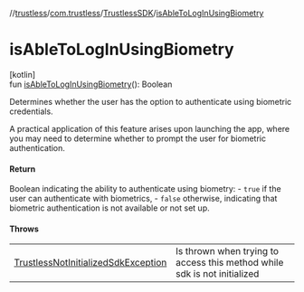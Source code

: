 //[trustless](../../../index.md)/[com.trustless](../index.md)/[TrustlessSDK](index.md)/[isAbleToLogInUsingBiometry](is-able-to-log-in-using-biometry.md)

# isAbleToLogInUsingBiometry

[kotlin]\
fun [isAbleToLogInUsingBiometry](is-able-to-log-in-using-biometry.md)(): Boolean

Determines whether the user has the option to authenticate using biometric credentials.

A practical application of this feature arises upon launching the app, where you may need to determine whether to prompt the user for biometric authentication.

#### Return

Boolean indicating the ability to authenticate using biometry:     - `true` if the user can authenticate with biometrics,     - `false` otherwise, indicating that biometric authentication is not available or not set up.

#### Throws

| | |
|---|---|
| [TrustlessNotInitializedSdkException](../../com.trustless.exceptions/-trustless-not-initialized-sdk-exception/index.md) | Is thrown when trying to access this method while sdk is not initialized |
